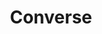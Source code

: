 ---
title: Converse
price: $450
image: /assets/img/ProductFeatureImg3.jpg
description: "Custom painted watch band for apple watch."
bestseller: true 
sale: false
---